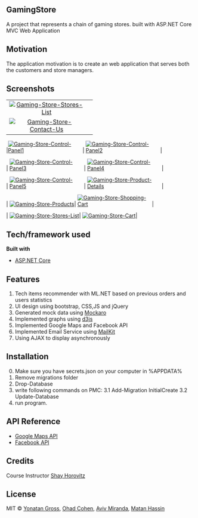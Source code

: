 ## GamingStore
A project that represents a chain of gaming stores.
built with ASP.NET Core MVC Web Application

## Motivation
The application motivation is to create an web application that serves both the customers and store managers.

## Screenshots
| | |
|:-------------------------:|:-------------------------:|
| <a  href="https://ibb.co/QCwkQfy"><img style="max-width:200px; max-height:200px" src="https://i.ibb.co/yYjpPXH/Gaming-Store-Stores-List.png" alt="Gaming-Store-Stores-List" ></a>|
<a  href="https://ibb.co/Ybn8Zvm"><img style="max-width:200px; max-height:200px" src="https://i.ibb.co/Ws8FtSZ/Gaming-Store-Contact-Us.png" alt="Gaming-Store-Contact-Us" ></a>|

|<a  href="https://ibb.co/4VXw9yY"><img style="max-width:200px; max-height:200px" src="https://i.ibb.co/RDsGZnB/Gaming-Store-Control-Panel1.png" alt="Gaming-Store-Control-Panel1" ></a>|
<a  href="https://ibb.co/pv1sVb4"><img style="max-width:200px; max-height:200px" src="https://i.ibb.co/JRcb6mr/Gaming-Store-Control-Panel2.png" alt="Gaming-Store-Control-Panel2" ></a>|

| <a  href="https://ibb.co/FJ3fDd9"><img style="max-width:200px; max-height:200px" src="https://i.ibb.co/6bwpWq2/Gaming-Store-Control-Panel3.png" alt="Gaming-Store-Control-Panel3" ></a>|
<a  href="https://ibb.co/WWN2kVY"><img style="max-width:200px; max-height:200px" src="https://i.ibb.co/TBDg4WF/Gaming-Store-Control-Panel4.png" alt="Gaming-Store-Control-Panel4" ></a>|

| <a  href="https://ibb.co/chkHmgD"><img style="max-width:200px; max-height:200px" src="https://i.ibb.co/3m4qJrB/Gaming-Store-Control-Panel5.png" alt="Gaming-Store-Control-Panel5" ></a>| 
<a  href="https://ibb.co/4S8GSk0"><img style="max-width:200px; max-height:200px" src="https://i.ibb.co/rpxSp9X/Gaming-Store-Product-Details.png" alt="Gaming-Store-Product-Details" ></a>|

| <a  href="https://ibb.co/fpxv6V0"><img style="max-width:200px; max-height:200px" src="https://i.ibb.co/tsJXjwC/Gaming-Store-Products.png" alt="Gaming-Store-Products" ></a>|
<a  href="https://ibb.co/Db86x4L"><img style="max-width:200px; max-height:200px" src="https://i.ibb.co/ky9rRKM/Gaming-Store-Shopping-Cart.png" alt="Gaming-Store-Shopping-Cart" ></a>|

| <a  href="https://ibb.co/QCwkQfy"><img style="max-width:200px; max-height:200px" src="https://i.ibb.co/yYjpPXH/Gaming-Store-Stores-List.png" alt="Gaming-Store-Stores-List" ></a>|
<a  href="https://ibb.co/1JLk1B4"><img style="max-width:200px; max-height:200px" src="https://i.ibb.co/VptsRbk/Gaming-Store-Cart.png" alt="Gaming-Store-Cart" ></a>|

## Tech/framework used
<b>Built with</b>
- [ASP.NET Core](https://docs.microsoft.com/en-us/aspnet/core/introduction-to-aspnet-core?view=aspnetcore-3.1)

## Features
1. Tech items recommender with ML.NET based on previous orders and users statistics
2. UI design using bootstrap, CSS,JS and jQuery
3. Generated mock data using [Mockaro](https://www.mockaroo.com/)
4. Implemented graphs using [d3js](https://d3js.org)
5. Implemented Google Maps and Facebook API 
6. Implemented Email Service using [MailKit](https://github.com/jstedfast/MailKit)
7. Using AJAX to display asynchronously
 
## Installation
0. Make sure you have secrets.json on your computer in %APPDATA%
1. Remove migrations folder
2. Drop-Database
3. write following commands on PMC:
3.1 Add-Migration InitialCreate
3.2 Update-Database
4. run program.

## API Reference
- [Google Maps API](https://developers.google.com/maps/documentation)
- [Facebook API](https://developers.facebook.com/)

## Credits
 Course Instructor [Shay Horovitz](https://www.linkedin.com/in/shay-horovitz-25bb31/)
## License
MIT © [Yonatan Gross](https://github.com/yonatangross), [Ohad Cohen](https://github.com/OhadCohen97), [Aviv Miranda](https://github.com/Aviv943), [Matan Hassin](https://github.com/AnubisMatan)
